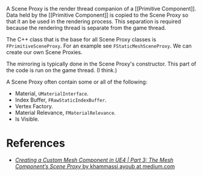 A Scene Proxy is the render thread companion of a [[Primitive Component]].
Data held by the [[Primitive Component]] is copied to the Scene Proxy so that it an be used in the rendering process.
This separation is required because the rendering thread is separate from the game thread.

The C++ class that is the base for all Scene Proxy classes is `FPrimitiveSceneProxy`.
For an example see `FStaticMeshSceneProxy`.
We can create our own Scene Proxies.

The mirroring is typically done in the Scene Proxy's constructor.
This part of the code is run on the game thread. (I think.)

A Scene Proxy often contain some or all of the following:
- Material, `UMaterialInterface`.
- Index Buffer, `FRawStaticIndexBuffer`.
- Vertex Factory.
- Material Relevance, `FMaterialRelevance`.
- Is Visible.





# References
- [_Creating a Custom Mesh Component in UE4 | Part 3: The Mesh Component’s Scene Proxy_ by khammassi ayoub at medium.com](https://medium.com/realities-io/creating-a-custom-mesh-component-in-ue4-part-3-the-mesh-components-scene-proxy-6965a3ea4cc9)
